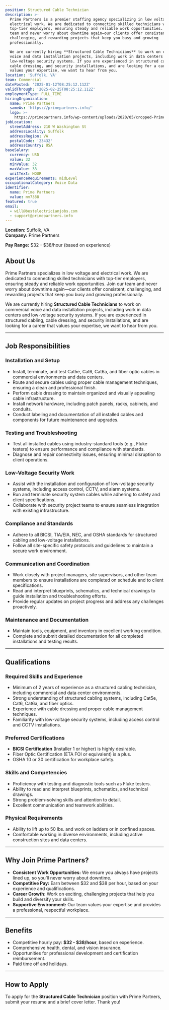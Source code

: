 ```yaml
---
position: Structured Cable Technician
description: >-
  Prime Partners is a premier staffing agency specializing in low voltage and
  electrical work. We are dedicated to connecting skilled technicians with
  top-tier employers, ensuring steady and reliable work opportunities. Join our
  team and never worry about downtime again—our clients offer consistent,
  challenging, and rewarding projects that keep you busy and growing
  professionally.  

  We are currently hiring **Structured Cable Technicians** to work on commercial
  voice and data installation projects, including work in data centers and
  low-voltage security systems. If you are experienced in structured cabling,
  cable dressing, and security installations, and are looking for a career that
  values your expertise, we want to hear from you.  
location: 'Suffolk, VA'
team: Commercial
datePosted: '2025-01-12T08:25:12.112Z'
validThrough: '2025-02-25T08:25:12.112Z'
employmentType: FULL_TIME
hiringOrganization:
  name: Prime Partners
  sameAs: 'https://primepartners.info/'
  logo: >-
    https://primepartners.info/wp-content/uploads/2020/05/cropped-Prime-Partners-Logo-NO-BG-1-1.png
jobLocation:
  streetAddress: 210 W Washington St
  addressLocality: Suffolk
  addressRegion: VA
  postalCode: '23432'
  addressCountry: USA
baseSalary:
  currency: USD
  value: 32
  minValue: 32
  maxValue: 38
  unitText: HOUR
experienceRequirements: midLevel
occupationalCategory: Voice Data
identifier:
  name: Prime Partners
  value: mm7388
featured: true
email:
  - will@bestelectricianjobs.com
  - support@primepartners.info
---
```


**Location:** Suffolk, VA  
**Company:** Prime Partners

**Pay Range:** $32 - $38/hour (based on experience)  

## About Us  
Prime Partners specializes in low voltage and electrical work. We are dedicated to connecting skilled technicians with top-tier employers, ensuring steady and reliable work opportunities. Join our team and never worry about downtime again—our clients offer consistent, challenging, and rewarding projects that keep you busy and growing professionally.  

We are currently hiring **Structured Cable Technicians** to work on commercial voice and data installation projects, including work in data centers and low-voltage security systems. If you are experienced in structured cabling, cable dressing, and security installations, and are looking for a career that values your expertise, we want to hear from you.  

---

## Job Responsibilities  

### Installation and Setup  
- Install, terminate, and test Cat5e, Cat6, Cat6a, and fiber optic cables in commercial environments and data centers.  
- Route and secure cables using proper cable management techniques, ensuring a clean and professional finish.  
- Perform cable dressing to maintain organized and visually appealing cable infrastructure.  
- Install network hardware, including patch panels, racks, cabinets, and conduits.  
- Conduct labeling and documentation of all installed cables and components for future maintenance and upgrades.  

### Testing and Troubleshooting  
- Test all installed cables using industry-standard tools (e.g., Fluke testers) to ensure performance and compliance with standards.  
- Diagnose and repair connectivity issues, ensuring minimal disruption to client operations.  

### Low-Voltage Security Work  
- Assist with the installation and configuration of low-voltage security systems, including access control, CCTV, and alarm systems.  
- Run and terminate security system cables while adhering to safety and client specifications.  
- Collaborate with security project teams to ensure seamless integration with existing infrastructure.  

### Compliance and Standards  
- Adhere to all BICSI, TIA/EIA, NEC, and OSHA standards for structured cabling and low-voltage installations.  
- Follow all site-specific safety protocols and guidelines to maintain a secure work environment.  

### Communication and Coordination  
- Work closely with project managers, site supervisors, and other team members to ensure installations are completed on schedule and to client specifications.  
- Read and interpret blueprints, schematics, and technical drawings to guide installation and troubleshooting efforts.  
- Provide regular updates on project progress and address any challenges proactively.  

### Maintenance and Documentation  
- Maintain tools, equipment, and inventory in excellent working condition.  
- Complete and submit detailed documentation for all completed installations and testing results.  

---

## Qualifications  

### Required Skills and Experience  
- Minimum of 2 years of experience as a structured cabling technician, including commercial and data center environments.  
- Strong understanding of structured cabling systems, including Cat5e, Cat6, Cat6a, and fiber optics.  
- Experience with cable dressing and proper cable management techniques.  
- Familiarity with low-voltage security systems, including access control and CCTV installations.  

### Preferred Certifications  
- **BICSI Certification** (Installer 1 or higher) is highly desirable.  
- Fiber Optic Certification (ETA FOI or equivalent) is a plus.  
- OSHA 10 or 30 certification for workplace safety.  

### Skills and Competencies  
- Proficiency with testing and diagnostic tools such as Fluke testers.  
- Ability to read and interpret blueprints, schematics, and technical drawings.  
- Strong problem-solving skills and attention to detail.  
- Excellent communication and teamwork abilities.  

### Physical Requirements  
- Ability to lift up to 50 lbs. and work on ladders or in confined spaces.  
- Comfortable working in diverse environments, including active construction sites and data centers.  

---

## Why Join Prime Partners?  
- **Consistent Work Opportunities:** We ensure you always have projects lined up, so you’ll never worry about downtime.  
- **Competitive Pay:** Earn between $32 and $38 per hour, based on your experience and qualifications.  
- **Career Growth:** Work on exciting, challenging projects that help you build and diversify your skills.  
- **Supportive Environment:** Our team values your expertise and provides a professional, respectful workplace.  

---

## Benefits  
- Competitive hourly pay: **$32 - $38/hour**, based on experience.  
- Comprehensive health, dental, and vision insurance.  
- Opportunities for professional development and certification reimbursement.  
- Paid time off and holidays.  

---

## How to Apply  
To apply for the **Structured Cable Technician** position with Prime Partners, submit your resume and a brief cover letter. Thank you!
